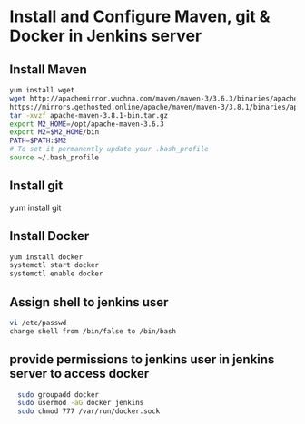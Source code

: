 # Install and Configure Maven, git & Docker in Jenkins server

## Install Maven
```sh
yum install wget
wget http://apachemirror.wuchna.com/maven/maven-3/3.6.3/binaries/apache-maven-3.6.3-bin.tar.gz 
https://mirrors.gethosted.online/apache/maven/maven-3/3.8.1/binaries/apache-maven-3.8.1-bin.tar.gz
tar -xvzf apache-maven-3.8.1-bin.tar.gz
export M2_HOME=/opt/apache-maven-3.6.3
export M2=$M2_HOME/bin
PATH=$PATH:$M2
# To set it permanently update your .bash_profile
source ~/.bash_profile
```

## Install git
yum install git


## Install Docker
```sh
yum install docker
systemctl start docker
systemctl enable docker
```

## Assign shell to jenkins user

```sh
vi /etc/passwd
change shell from /bin/false to /bin/bash
```

## provide permissions to jenkins user in jenkins server to access docker
```sh
  sudo groupadd docker
  sudo usermod -aG docker jenkins
  sudo chmod 777 /var/run/docker.sock
```
